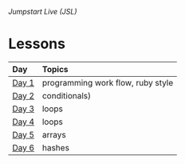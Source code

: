 _Jumpstart Live (JSL)_
# Lessons
| Day | Topics | 
| :--- | :--- |
| [Day 1](day1) | programming work flow, ruby style |
| [Day 2](day2) | conditionals) |
| [Day 3](day3) | loops |
| [Day 4](day4) | loops |
| [Day 5](day5) | arrays |
| [Day 6](day6) | hashes |